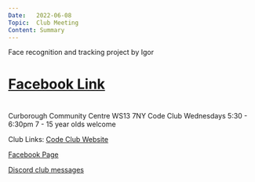 ```yaml
---
Date:   2022-06-08
Topic:  Club Meeting
Content: Summary
---
```

Face recognition and tracking project by Igor

# [Facebook Link](https://www.facebook.com/1481985248595237/posts/4923035424490185/)

#
Curborough Community Centre
WS13 7NY
Code Club
Wednesdays 5:30 - 6:30pm
7 - 15 year olds welcome

Club Links:
[Code Club Website](https://lichfield-code-club.github.io/)

[Facebook Page](https://www.facebook.com/LichfieldCoders)

[Discord club messages](https://discord.gg/szz6xGK)
